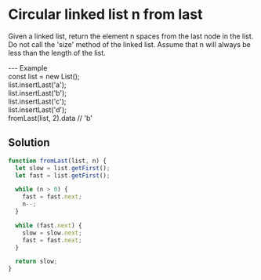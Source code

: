 # Circular linked list n from last

Given a linked list, return the element n spaces
from the last node in the list. Do not call the 'size'
method of the linked list. Assume that n will always
be less than the length of the list.

--- Example
<br> const list = new List();
<br> list.insertLast('a');
<br> list.insertLast('b');
<br> list.insertLast('c');
<br> list.insertLast('d');
<br> fromLast(list, 2).data // 'b'

## Solution

```js
function fromLast(list, n) {
  let slow = list.getFirst();
  let fast = list.getFirst();

  while (n > 0) {
    fast = fast.next;
    n--;
  }

  while (fast.next) {
    slow = slow.next;
    fast = fast.next;
  }

  return slow;
}
```
